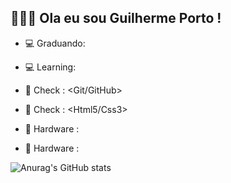 ## 👨🏾‍💻 Ola eu sou Guilherme Porto !

  - 💻 Graduando: <Engenharia de Software> 
    
  - 💻 Learning: <JavaScript>
  - 📄 Check : <Git/GitHub>
  - 📄 Check : <Html5/Css3>
  - 📄 Hardware  : <Manutencao Desktop>
  - 📄 Hardware  : <Configuracao de Redes>

![Anurag's GitHub stats](https://github-readme-stats.vercel.app/api?username=drportox&show_icons=true&theme=radical)
